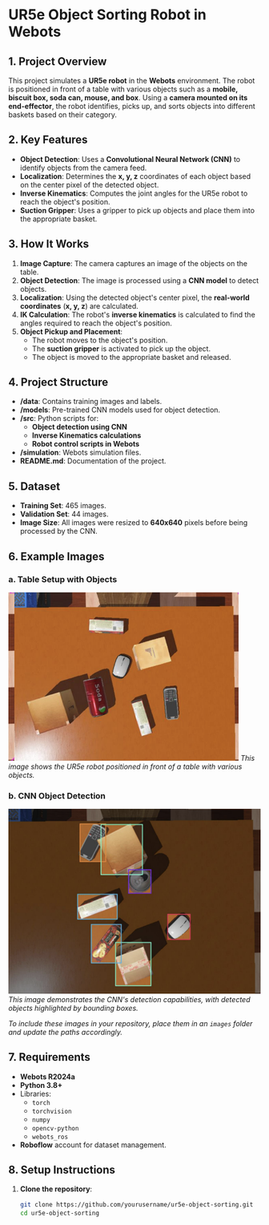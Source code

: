 # UR5e Object Sorting Robot in Webots

## 1. Project Overview
This project simulates a **UR5e robot** in the **Webots** environment. The robot is positioned in front of a table with various objects such as a **mobile, biscuit box, soda can, mouse, and box**. Using a **camera mounted on its end-effector**, the robot identifies, picks up, and sorts objects into different baskets based on their category.

## 2. Key Features
- **Object Detection**: Uses a **Convolutional Neural Network (CNN)** to identify objects from the camera feed.
- **Localization**: Determines the **x, y, z** coordinates of each object based on the center pixel of the detected object.
- **Inverse Kinematics**: Computes the joint angles for the UR5e robot to reach the object's position.
- **Suction Gripper**: Uses a gripper to pick up objects and place them into the appropriate basket.

## 3. How It Works
1. **Image Capture**: The camera captures an image of the objects on the table.
2. **Object Detection**: The image is processed using a **CNN model** to detect objects.
3. **Localization**: Using the detected object's center pixel, the **real-world coordinates** (**x, y, z**) are calculated.
4. **IK Calculation**: The robot's **inverse kinematics** is calculated to find the angles required to reach the object's position.
5. **Object Pickup and Placement**:
   - The robot moves to the object's position.
   - The **suction gripper** is activated to pick up the object.
   - The object is moved to the appropriate basket and released.

## 4. Project Structure
- **/data**: Contains training images and labels.
- **/models**: Pre-trained CNN models used for object detection.
- **/src**: Python scripts for:
  - **Object detection using CNN**
  - **Inverse Kinematics calculations**
  - **Robot control scripts in Webots**
- **/simulation**: Webots simulation files.
- **README.md**: Documentation of the project.

## 5. Dataset
- **Training Set**: 465 images.
- **Validation Set**: 44 images.
- **Image Size**: All images were resized to **640x640** pixels before being processed by the CNN.

## 6. Example Images
### a. Table Setup with Objects
![Table with Objects](image1.png)
*This image shows the UR5e robot positioned in front of a table with various objects.*

### b. CNN Object Detection
![Object Detection](image2.png)
*This image demonstrates the CNN's detection capabilities, with detected objects highlighted by bounding boxes.*

*To include these images in your repository, place them in an `images` folder and update the paths accordingly.*

## 7. Requirements
- **Webots R2024a**
- **Python 3.8+**
- Libraries:
  - `torch`
  - `torchvision`
  - `numpy`
  - `opencv-python`
  - `webots_ros`
- **Roboflow** account for dataset management.

## 8. Setup Instructions
1. **Clone the repository**:
   ```bash
   git clone https://github.com/yourusername/ur5e-object-sorting.git
   cd ur5e-object-sorting
